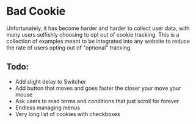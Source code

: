 # Bad Cookie

Unfortunately, it has become harder and harder to collect user data, with many users selfishly choosing to opt out of cookie tracking. This is a collection of examples meant to be integrated into any website to reduce the rate of users opting out of "optional" tracking.

## Todo:
* Add slight delay to Switcher
* Add button that moves and goes faster the closer your move your mouse
* Ask users to read terms and conditions that just scroll for forever
* Endless managing menus
* Very long list of cookies with checkboxes
